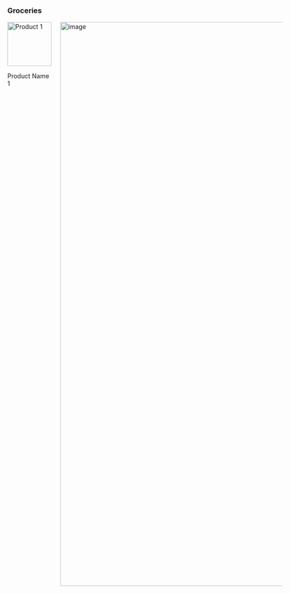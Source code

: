    
<div class="subcategory" id="groceries">
  <h3>Groceries</h3>
  <div style="display: flex; gap: 20px;">
    <div>
      <img src="02fcaa6a-5839-404f-98e1-ba7b69a8231a.jpg" alt="Product 1" style="width:100px;height:100px;">
      <p>Product Name 1</p>
    </div><img width="1280" height="1280" alt="image" src="https://github.com/user-attachments/assets/5e8106b8-79bb-48f1-9397-f9ec4ae36f86" />

    <div><img width="851" height="1280" alt="image" src="https://github.com/user-attachments/assets/06b91a1e-4520-410e-bd18-e7f4cf4db296" />

      <img src="9316ffe4-0dc2-4822-85ba-c29874da9a12.jpg" alt="Product 2" style="width:100px;height:100px;">
      <p>Product Name 2</p>
    </div>
    <div>
      <img src="a215100a-f407-4e09-89dc-83a4e41cc2bf.jpg" alt="Product 3" style="width:100px;height:100px;">
      <p>Product Name 3</p>
    </div><img width="1280" height="1280" alt="image" src="https://github.com/user-attachments/assets/4ee8790c-035c-493f-bfab-df84623b4e28" />

  </div>
</div>
